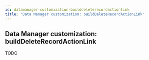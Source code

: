 ```yaml
---
id: datamanager-customization-builddeleterecordactionlink
title: "Data Manager customization: buildDeleteRecordActionLink"
---
```


## Data Manager customization: buildDeleteRecordActionLink

TODO

